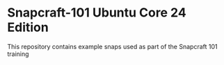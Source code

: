 # Snapcraft-101 Ubuntu Core 24 Edition
This repository contains example snaps used as part of the Snapcraft 101 training
